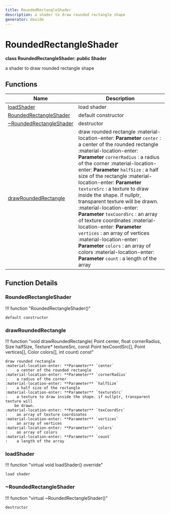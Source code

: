 ```yaml
---
title: RoundedRectangleShader
description: a shader to draw rounded rectangle shape 
generator: doxide
---
```



# RoundedRectangleShader

**class RoundedRectangleShader: public Shader**

a shader to draw rounded rectangle shape

## Functions

| Name | Description |
| ---- | ----------- |
| [loadShader](#loadShader) | load shader  |
| [RoundedRectangleShader](#RoundedRectangleShader) | default constructor  |
| [~RoundedRectangleShader](#_u007eRoundedRectangleShader) | destructor  |
| [drawRoundedRectangle](#drawRoundedRectangle) | draw rounded rectangle :material-location-enter: **Parameter** `center` :    a center of the rounded rectangle :material-location-enter: **Parameter** `cornerRadius` :    a radius of the corner :material-location-enter: **Parameter** `halfSize` :    a half size of the rectangle :material-location-enter: **Parameter** `textureSrc` :    a texture to draw inside the shape. if nullptr, transparent texture will be drawn. :material-location-enter: **Parameter** `texCoordSrc` :    an array of texture coordinates :material-location-enter: **Parameter** `vertices` :    an array of vertices :material-location-enter: **Parameter** `colors` :    an array of colors :material-location-enter: **Parameter** `count` :    a length of the array  |

## Function Details

### RoundedRectangleShader<a name="RoundedRectangleShader"></a>

!!! function "RoundedRectangleShader()"

    default constructor

### drawRoundedRectangle<a name="drawRoundedRectangle"></a>

!!! function "void drawRoundedRectangle( Point center, float cornerRadius, Size halfSize, Texture&#42; textureSrc, const Point texCoordSrc[], Point vertices[], Color colors[], int count) const"

    draw rounded rectangle
    :material-location-enter: **Parameter** `center`
    :    a center of the rounded rectangle
    :material-location-enter: **Parameter** `cornerRadius`
    :    a radius of the corner
    :material-location-enter: **Parameter** `halfSize`
    :    a half size of the rectangle
    :material-location-enter: **Parameter** `textureSrc`
    :    a texture to draw inside the shape. if nullptr, transparent texture will
        be drawn.
    :material-location-enter: **Parameter** `texCoordSrc`
    :    an array of texture coordinates
    :material-location-enter: **Parameter** `vertices`
    :    an array of vertices
    :material-location-enter: **Parameter** `colors`
    :    an array of colors
    :material-location-enter: **Parameter** `count`
    :    a length of the array

### loadShader<a name="loadShader"></a>

!!! function "virtual void loadShader() override"

    load shader

### ~RoundedRectangleShader<a name="_u007eRoundedRectangleShader"></a>

!!! function "virtual ~RoundedRectangleShader()"

    destructor
